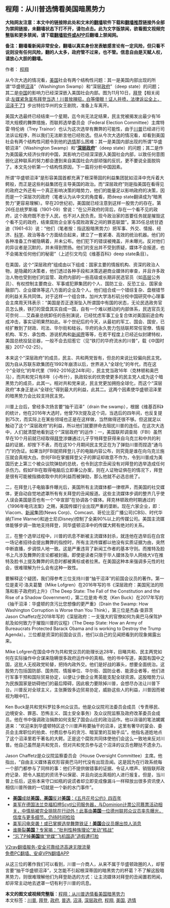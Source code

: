  <h2>程翔：从川普选情看美国暗黑势力</h2> <p class="notice"><b>大陆网友注意：本文中的链接除此处和文末的<a href="https://github.com/bannedbook/fanqiang" >翻墙</a>软件下载和<a href="https://github.com/killgcd/justmysocks/blob/master/README.md">翻墙推荐</a>链接外全部为禁网链接，未翻墙状态下打不开，请勿点击。此为文字版禁闻，欲看图文视频完整版和更多禁闻，请下载<a href="https://github.com/bannedbook/fanqiang">翻墙软件或APP</a>后翻墙上禁闻网。</p><p>备注：翻墙看新闻非常安全，翻墙以真实身份发表敏感言论有一定风险，但只看不说则没有任何风险，翻的人太多，政府管不过来，也不管。信息自由是天赋人权，请放心大胆的翻墙。</b></p>  <div class="entry"> <p>作者： <a href="https://www.bannedbook.org/bnews/tag/%e7%a8%8b%e7%bf%94/" class="st_tag internal_tag" rel="tag" title="标签 程翔 下的日志">程翔</a></p> <p id="conimg"></p> <p>从今次大选的情况看，<a href="https://www.bannedbook.org/bnews/tag/%e7%be%8e%e5%9b%bd/" class="st_tag internal_tag" rel="tag" title="标签 美国 下的日志">美国</a>社会有两个结构性问题：其一是美国内部出现的所谓“华盛顿<a href="https://www.bannedbook.org/bnews/tag/%E6%B2%BC%E6%B3%BD/" class="st_tag internal_tag" rel="tag" title="标签 沼泽 下的日志">沼泽</a>”（Washington Swamp）和“深层<a href="https://www.bannedbook.org/bnews/tag/%e6%94%bf%e5%ba%9c/" class="st_tag internal_tag" rel="tag" title="标签 政府 下的日志">政府</a>”（deep state）的问题；其二是<span class='wp_keywordlink_affiliate'><a href="https://www.bannedbook.org/" title="中国" target="_blank">中国</a></span>的影响力已经深深嵌入美国社会内部。图为11月10日，<span class='wp_keywordlink'><a href="https://www.bannedbook.org/bnews/comments/20201018/1415809.html" title="“硬盘门”再爆：拿中共华信10％股的“大人物”正是拜登" target="_blank">拜登</a></span>【相关阅读:<a href='https://www.bannedbook.org/bnews/bannedvideo/20201108/1427782.html' target='_blank'>左媒紧急宣布拜登当选！川普放辣招，白等傻眼！证人井喷，法律诉讼全上，沼泽干了</a>】步出特拉华州的女王剧院，准备上车离开。</p>  <p>美国大选最终已经结束一个星期，迄今尚无法定结果，民主党被揭发出最少有16项大规模的舞弊措施，而联邦选举委员会（Federal Election Committee）主席特雷‧特伦纳（Trey Trainor）也认为这次选举有舞弊的可能性，由于<a href="https://www.bannedbook.org/bnews/tag/%e5%b7%9d%e6%99%ae/" class="st_tag internal_tag" rel="tag" title="标签 川普 下的日志">川普</a>已经进行司法诉讼程序，所以我们无法断言他已经败选。但从今次大选的情况看，却看到美国社会有两个结构性问题令到他的<a href="https://www.bannedbook.org/bnews/tag/%E9%80%89%E6%83%85/" class="st_tag internal_tag" rel="tag" title="标签 选情 下的日志">选情</a>那么困难：其一是美国内部出现的所谓“华盛顿沼泽”（Washington Swamp）和“<strong><a href="https://www.bannedbook.org/bnews/tag/%E6%B7%B1%E5%B1%82%E6%94%BF%E5%BA%9C/" class="st_tag internal_tag" rel="tag" title="标签 深层政府 下的日志">深层政府</a></strong>”（deep state）的问题；其二是作为美国最大经济伙伴的中国，其影响力已经深深嵌入美国社会内部，以致任何意图弱化这种联系的努力都会遭到来自美国社会内部顽强的反抗，更不要说全面脱钩了。本文先分析第一个结构性原因，下一篇将分析中国因素。</p> <p>所谓“华盛顿沼泽”是形容美国首都充满了根深蒂固的利益集团犹如沼泽中充斥着大鳄般，而正是这些利益集团在主导美国的政治。而“深层政府”则是指美国在看得见的政府之外还有一个真正影响决策的暗势力，他们的能量足以影响政府的决策，因而是一个深层次的政府（笔者认为从中文的角度看，把deep state翻译成为“暗黑势力”更容易理解）。早在20世纪初，美国就已经注意到这样一股势力的存在。第26任总统罗斯福（1901-09）曾说：“在公开政府的背后，存在一个看不见的政府，这个政府既不忠于人民，也不对人民负责。现今政治家的首要任务就是摧毁这个看不见的政府，结束腐败企业家与腐败政客之间的罪恶联盟”。第35任总统甘迺迪（1961-63）说：“他们（笔者按：指这股暗黑势力）把军事、外交、情报、经济、<span class='wp_keywordlink'><a href="https://www.bannedbook.org/forum11/topic309.html" title="禁片：“科学”的棍子" target="_blank">科学</a></span>、政治等各个方面结合起来，建立了一套紧凑、高效的统治机器。他们的各种准备工作被隐瞒着，并未公布。他们犯下的错误被掩盖，并未曝光。反对他们的异议者是沉默的，并未得到赞扬。他们的支出并不受到质疑，媒体不会报道，也不会揭发任何他们的秘密”（上述引文均见《维基百科》deep state条目）。</p> <p>在美国，这个“深层政府”组成由以下组成：国家主要的情报机构、资深的政治人物，是隐藏的决策者，他们透过各种手段和决策逃避商业媒体的审查，并且许多政治人物也受到他们的监管、政府内部的一些高级或长期非民选官员（如<span class='wp_keywordlink_affiliate'><a href="https://www.bannedbook.org/bnews/ccpdope/" title="中共高层内幕" target="_blank">高层</a></span>公务员）、有权控制主要商业、军事或犯罪集团的个人、国防工业、反恐工业、国家金融部门、企业媒体等这八方面的企业及个人。他们组合成一个错综复杂、盘根错节的利益关系共同体。对于这样一个组合体，加州大学洛杉矶分校中国研究中心理事会主席周天玮表示：“美国是否正逐渐坠入所谓国中有国的状态，无论民选政务官员怎么换，铁打的营盘其实自成一国，自有一个难以撼动的内部体系，民选官员无可奈何……艾森豪总统卸任的告别演说，已经忧虑军事工业复合体对美国前途会构成冲击，事实证明果然如此。半个世纪后的今天，从最初的军工、国会、国安，已经扩散到了财政、司法、华尔街和硅谷。华府的永久势力包括联邦常任官僚、情报机构、军方、承包商、游说机构和<span class='wp_keywordlink'><a href="https://www.bannedbook.org/forum2/topic805.html" title="新闻与官场的内幕故事：新闻界" target="_blank">新闻界</a></span>等等，在若干程度上已经近似封建特权，美国总统投鼠忌器，一般不会去招惹它（见“铁打的华府流水的川普”，载《中国时报》2017-02-25）。</p>  <p>本来这个“深层政府”的成员，民主、共和两党皆有，但总的来说比较偏向民主党。因为自从苏联东欧集团在1992年崩溃以后，世界进入“全球化”的年代，而在这个“全球化”的年代里（1992-2016这24年间），民主党当政16年（克林顿和奥巴马），而共和党只有8年（小布什），执政较长的优势使更多的民主党人成为这个暗黑势力的成员，此其一。相对共和党来说，民主党更加拥抱全球化，而这个“深层政府”本身正是从“全球化”得到最大的利益，此其二。这两个因素使华盛顿沼泽里的暗黑势力会比较支持民主党。</p> <p>川普上台后，曾经多次扬言要“抽干沼泽”（drain the swamp），根据《维基百科》的统计，他在2016年大选时，他曾79次提及这个词，当选后的四年间，也反复提到75次，而实际上在某些领域也正是在这样做，当然做得还很不够。但这就足以触动了这个“深层政府”的利益，所以他们就要拼命去阻扰川普的连任。在这次大选中，人们就清楚地看到这个“深层政府”的运作：一，美国联邦调查局（FBI）虽然早在10个月前就已经取得<a href="https://www.bannedbook.org/bnews/tag/%e6%8b%9c%e7%99%bb/" class="st_tag internal_tag" rel="tag" title="标签 拜登 下的日志">拜登</a>涉嫌通过儿子亨特拜登获得来自乌克兰和中共的利益的证据，却按下不表，而在这10个月期间民主党正在为了弹劾川普而捏造“通乌门”的伪证。如果当时FBI就把拜登儿子的电脑内容公布，则究竟是谁在向乌克兰施压就会真相大白。奈何FBI在掌握拜登父子的罪证却故意不作为，令到川普成为美国历史上第三个被众议院弹劾的总统，也令到这宗丑闻没有对拜登的选举造成任何杀伤力。假如FBI在取得电脑后立即秉公办案，则在人证物证俱在的情况下，拜登是很有可能被指摘收取中共的利益而被弹劾，那么他就不必选总统了。</p> <p>二，在拜登儿子电脑事件曝光后，美国所有主流媒体都一律噤声，而美国的社交媒体，更自动自觉地遮罩所有有关拜登的丑闻报道。这些主流媒体步调的整齐几乎使人误会美国是否也有一个“中宣部”在协调各个媒体。拜克林顿政府时期通过的《1996年电讯法案》之赐，美国传媒行业出现严重的垄断。现在六家企业，即： Viacom、<span class='wp_keywordlink_affiliate'><a href="https://www.bannedbook.org/" title="新闻">新闻</a></span>集团(News Corp)、Comcast、哥伦比亚广播公司(CBS)、时代华纳(Time Warner)和迪士尼(Disney)控制了全美90%以上的传媒公司。美国主流媒体能够步调一致地支持拜登，同华盛顿沼泽中的传媒大鳄有绝对的关系。</p>  <p>三，在整个选举过程中，川普的讯息不断被主流媒体封杀，就连他在选举后在白宫一场记者招待会提出舞弊的指控时，所有主流传媒都以他没有实质证据为由，突然中断直播，步调惊人地一致。这是严重违背了新闻工作者的基本守则。而推特及脸书上凡涉及舞弊的言论都被封蔽。即使是读者只限于华人媒体及华人网络大V在推特及脸书上提及舞弊的讯息时都被黄标或者拉黑。在美国这种本来强调多元性的社会，很难理解为什么会有这种一致性。</p> <p>要解释这个疑团，我们得参考三位支持川普“抽干沼泽”的前国会议员的著作。第一位是麦可‧洛夫葛籣（Mike Lofgren）在2016年写的书《深层政府：美国宪法的陨落和影子政府的上升》（The Deep State: The Fall of the Constitution and the Rise of a Shadow Government），第二位是肯‧布克（Ken Buck）在2017年写的《抽干沼泽：华盛顿的贪污比您想像的更严重》（Drain the Swamp: How Washington Corruption is Worse than You Think），第三位是杰森‧查菲茨 Jason Chaffetz在2018年写的《深层政府：一支强大的官僚如何为奥巴马保驾护航及如何致力于摧毁川普的议程》（The Deep State: How an Army of Bureaucrats Protected Barack Obama and is working to Destroy the Trump Agenda）。三位都是资深的前国会议员，他们以自己的见闻把看到的现象揭露出来。</p> <p>Mike Lofgren在国会中作为共和党议员的助理长达28年，目睹共和、民主两党如何在实际操作中合谋来隐瞒很多政府运作中的真相。他的书中写道，美国有国中之国，这批人无视政党轮替，把持内政外交。他们是好战的寡头，想要全面统治。这股势力包括国防部、国务院、情报单位、华尔街、国防业者、能源业者等，他们进行军事干预和国际贸易协定，以便让少数企业菁英能支配全球资源。这股暗势力认为民族国家是妨碍他们的最后障碍，因此极力要除掉川普，会想尽办法让川普下台。川普反对全球主义，主张撕毁多边贸易协定，威胁这些人的利益，川普因而被视为眼中钉。</p>  <p>Ken Buck是共和党科罗拉多州众议员。他是众议院司法委员会成员（专责移民、边境安全、罪恶、恐怖主义、国土安全事务）及众议院监察及政府改革委员会成员。他在书中强调政治捐款如何支配了国会山庄的政治运作。他以诙谐的笔法娓娓道来：“欢迎来到华盛顿特区这个川普声称要抽干的沼泽，这里有奢华的宴会、委员会主席职位的拍卖、付费后参与的贪污、暗室里的互拗手瓜”。他指名道姓地点了这个沼泽里若干著名的大鳄。正是这个腐败共同体使他们会这么一致地来反对川普。他自己虽然是共和党员，但对共和党员参与这个沼泽的议员也鞭挞不遗余力。</p> <p>Jason Chaffetz是众议院监察委员会（House Oversight Committee）主席。他指出，“自由主义媒体喜欢形容奥巴马时代没有出现丑闻。这是因为在行政系统每一个部门都参与了同样的事：他们不提供做错事的证据、令证人噤声、销毁联邦政府记录、把令人尴尬的资讯予以保密、并且向说出真相的人进行报复。但是，当川普上任后，这些本来守口如瓶的说谎者却立即变成像漏斗一样释放出很多资讯使人相信川普所做的一切就是一个新的水门事件”。</p> <ul class='op-related-articles' title='相关阅读'> <li><a href='https://www.bannedbook.org/bnews/baitai/20201114/1430974.html' target='_blank'><b>美国</b>成就<b>美国</b>，<b>美国</b>反对<b>美国</b>：《五月花号公约》四百年</a></li> <li><a href='https://www.bannedbook.org/bnews/bannedvideo/20201114/1430969.html' target='_blank'>美军在德国法兰克福扣押Scytl公司服务器，与Dominion计票公司篡票活动相关，中情局被完全排除在行动外！此事由<b>美国</b>一位德州联邦众议员率先曝光，信度与更多细节，仍待时间检验</a></li> <li><a href='https://www.bannedbook.org/bnews/cnnews/20201114/1430948.html' target='_blank'>美军闪电突袭！或已掌握选举舞弊铁证！<b>美国</b>会议员爆出惊人消息</a></li> <li><a href='https://www.bannedbook.org/bnews/bannedvideo/20201114/1430942.html' target='_blank'>谁撕裂<b>美国</b>？专家揭：“批判性种族理论”发动“核战”</a></li> <li><a href='https://www.bannedbook.org/bnews/taiwannews/20201114/1430923.html' target='_blank'>“忘了P掉<b>美国</b>旗”党媒“飞机国造”造假遭打脸</a></li> </ul> <p class="texttj"> <a href="https://www.bannedbook.org/forum23/topic22702.html" target="_blank">V2ray翻墙服务-安全可靠经济高速无限流量</a><br/> <a href="https://github.com/bannedbook/fanqiang/wiki/%E7%A6%81%E9%97%BB%E7%BD%91%E5%AE%89%E5%8D%93%E7%BF%BB%E5%A2%99%E6%96%B0%E9%97%BBAPP" target="_blank">免费PC翻墙、安卓VPN翻墙APP</a></p><p>从这三位的著作我们可以看到，川普一介商人，从来不属于华盛顿政圈的人，却誓言要“抽干华盛顿沼泽”，又怎能不引起根深蒂固的暗黑势力的杯葛？不了解这股暗黑势力，则很难理解他们为拜登助选的方式：让主流媒体对拜登的丑闻置若罔闻，却非常主动地去遮罩一切有利于川普的讯息。</p><a name='sharetosocial'></a>       <div><b>本文的图文或视频完整版</b>：<a href='https://www.bannedbook.org/bnews/comments/20201114/1430980.html'>程翔：从川普选情看美国暗黑势力</a></div>  </div><!--END ENTRY--> <div class="postfooter"> <div>本文标签：<a href="https://www.bannedbook.org/bnews/tag/%e5%b7%9d%e6%99%ae/" rel="tag">川普</a>, <a href="https://www.bannedbook.org/bnews/tag/%e6%8b%9c%e7%99%bb/" rel="tag">拜登</a>, <a href="https://www.bannedbook.org/bnews/tag/%e6%94%bf%e5%ba%9c/" rel="tag">政府</a>, <a href="https://www.bannedbook.org/bnews/tag/%E6%99%AE%E9%80%89/" rel="tag">普选</a>, <a href="https://www.bannedbook.org/bnews/tag/%E6%B2%BC%E6%B3%BD/" rel="tag">沼泽</a>, <a href="https://www.bannedbook.org/bnews/tag/%E6%B7%B1%E5%B1%82%E6%94%BF%E5%BA%9C/" rel="tag">深层政府</a>, <a href="https://www.bannedbook.org/bnews/tag/%e7%a8%8b%e7%bf%94/" rel="tag">程翔</a>, <a href="https://www.bannedbook.org/bnews/tag/%e7%be%8e%e5%9b%bd/" rel="tag">美国</a>, <a href="https://www.bannedbook.org/bnews/tag/%E9%80%89%E6%83%85/" rel="tag">选情</a></div>  </div><!--END POSTFOOTER--> 